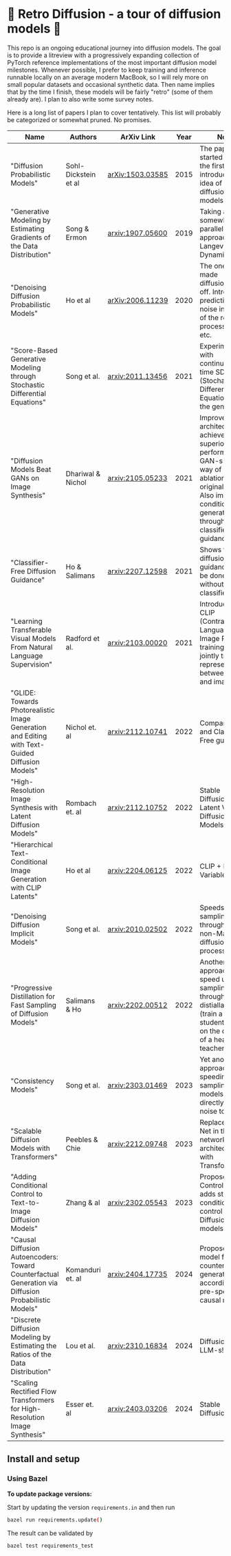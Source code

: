 # :construction: Retro Diffusion - a tour of diffusion models :construction:

This repo is an ongoing educational journey into diffusion models. The goal is to provide a litreview
with a progressively expanding collection of PyTorch reference implementations of the most important
diffusion model milestones. Whenever possible, I prefer to keep training and inference runnable locally on an average modern MacBook, so I will rely more on small popular datasets and occasional synthetic data. Then name implies that by the time I finish, these models will be fairly "retro" (some of them already are). I plan to also write some survey notes.

Here is a long list of papers I plan to cover tentatively. This list will probably be categorized or somewhat pruned. No promises.

| Name                                                               | Authors                   | ArXiv Link                                         | Year | Note                                                               |
|--------------------------------------------------------------------|---------------------------|----------------------------------------------------|------|--------------------------------------------------------------------|
| "Diffusion Probabilistic Models"                                   | Sohl-Dickstein et al      | [arXiv:1503.03585](https://arxiv.org/pdf/1503.03585) | 2015 | The paper that started it all, the first one to introduce the idea of diffusion models. |
| "Generative Modeling by Estimating Gradients of the Data Distribution" | Song & Ermon | [arxiv:1907.05600](https://arxiv.org/abs/1907.05600) | 2019 | Taking a somewhat parallel approach using Langevin Dynamics |
| "Denoising Diffusion Probabilistic Models" | Ho et al | [arXiv:2006.11239](https://arxiv.org/pdf/2006.11239) | 2020 | The one that made diffusions take off. Introduced predicting the noise instead of the reverse process mean, etc. |
| "Score-Based Generative Modeling through Stochastic Differential Equations" | Song et al. | [arxiv:2011.13456](https://arxiv.org/pdf/2011.13456) | 2021 | Experiments with continuous time SDE-s (Stochastic Differential Equations) for the generation. |
| "Diffusion Models Beat GANs on Image Synthesis" | Dhariwal & Nichol | [arxiv:2105.05233](https://arxiv.org/abs/2105.05233) | 2021 | Improve the architecture to achieve superior performance to GAN-s by the way of several ablations of the original setup. Also improves conditioned generation through classifier guidance. |
| "Classifier-Free Diffusion Guidance" | Ho & Salimans | [arxiv:2207.12598](https://arxiv.org/abs/2207.12598)| 2021 | Shows that diffusion guidance can be done without a classifier. |
| "Learning Transferable Visual Models From Natural Language Supervision" | Radford et al. | [arxiv:2103.00020](https://arxiv.org/abs/2103.00020) | 2021 | Introduces CLIP (Contrastive Language-Image Pre-training) which jointly trains representations between texts and images.
| "GLIDE: Towards Photorealistic Image Generation and Editing with Text-Guided Diffusion Models" | Nichol et. al | [arxiv:2112.10741](https://arxiv.org/abs/2112.10741) | 2022 | Compares CLIP and Classifier Free guidance |
| "High-Resolution Image Synthesis with Latent Diffusion Models" | Rombach et. al | [arxiv:2112.10752](https://arxiv.org/abs/2112.10752) | 2022 | Stable Diffusion: Latent Variable Diffusion Models |
| "Hierarchical Text-Conditional Image Generation with CLIP Latents" | Ho et al | [arxiv:2204.06125](https://arxiv.org/abs/2204.06125) | 2022 |CLIP + Latent Variables |
| "Denoising Diffusion Implicit Models" | Song et al. | [arxiv:2010.02502](https://arxiv.org/abs/2010.02502) | 2022 | Speeds up sampling through using a non-Markovian diffusion process. |
| "Progressive Distillation for Fast Sampling of Diffusion Models" | Salimans & Ho | [arxiv:2202.00512](https://arxiv.org/abs/2202.00512) | 2022 |Another approach to speed up sampling through distiallation (train a lighter student model on the output of a heavier teacher model) |
| "Consistency Models" | Song et al. | [arxiv:2303.01469](https://arxiv.org/abs/2303.01469) | 2023 | Yet another approach for speeding up sampling using models that directly map noise to data |
| "Scalable Diffusion Models with Transformers" | Peebles & Chie | [arxiv:2212.09748](https://arxiv.org/abs/2212.09748) | 2023 | Replace the U-Net in the network architecture with Transformers |
| "Adding Conditional Control to Text-to-Image Diffusion Models" | Zhang & al | [arxiv:2302.05543](https://arxiv.org/abs/2302.05543) | 2023 | Proposes ControlNet that adds strong conditioning control to Diffusion models. |
| "Causal Diffusion Autoencoders: Toward Counterfactual Generation via Diffusion Probabilistic Models" | Komanduri et. al | [arxiv:2404.17735](https://arxiv.org/pdf/2404.17735) | 2024 | Proposes a model for counterfactual generation according to a pre-specified causal model. |
| "Discrete Diffusion Modeling by Estimating the Ratios of the Data Distribution" | Lou et al. | [arxiv:2310.16834](https://arxiv.org/abs/2310.16834) | 2024 | Diffusion for LLM-s! |
| "Scaling Rectified Flow Transformers for High-Resolution Image Synthesis" | Esser et. al | [arxiv:2403.03206](https://arxiv.org/pdf/2403.03206) | 2024 | Stable Diffusion 3 |

## Install and setup

### Using Bazel

**To update package versions:**

Start by updating the version `requirements.in` and then run

```bash
bazel run requirements.update()
```

The result can be validated by

```bash
bazel test requirements_test
```
